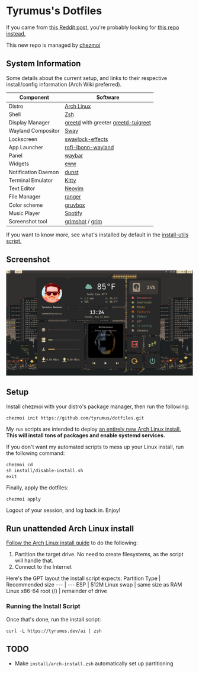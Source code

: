 # Tyrumus's Dotfiles

If you came from [this Reddit post,](https://www.reddit.com/r/unixporn/comments/6drt6c/awesomewm_noobs_paradise/) you're probably looking for [this repo instead.](https://github.com/tyrumus/dotfiles-old)

This new repo is managed by [chezmoi](https://www.chezmoi.io/)

## System Information

Some details about the current setup, and links to their respective install/config information (Arch Wiki preferred).

Component | Software
--- | ---
Distro | [Arch Linux](https://archlinux.org/)
Shell | [Zsh](https://wiki.archlinux.org/title/Zsh)
Display Manager | [greetd](https://wiki.archlinux.org/title/Greetd) with greeter [greetd-tuigreet](https://wiki.archlinux.org/title/Greetd#tuigreet)
Wayland Compositor | [Sway](https://wiki.archlinux.org/title/Sway)
Lockscreen | [swaylock-effects](https://github.com/jirutka/swaylock-effects)
App Launcher | [rofi-lbonn-wayland](https://aur.archlinux.org/packages/rofi-lbonn-wayland)
Panel | [waybar](https://github.com/Alexays/Waybar)
Widgets | [eww](https://github.com/elkowar/eww)
Notification Daemon | [dunst](https://wiki.archlinux.org/title/Dunst)
Terminal Emulator | [Kitty](https://wiki.archlinux.org/title/Kitty)
Text Editor | [Neovim](https://wiki.archlinux.org/title/Neovim)
File Manager | [ranger](https://wiki.archlinux.org/title/Ranger)
Color scheme | [gruvbox](https://github.com/morhetz/gruvbox)
Music Player | [Spotify](https://wiki.archlinux.org/title/Spotify)
Screenshot tool | [grimshot](https://github.com/swaywm/sway/blob/master/contrib/grimshot) / [grim](https://sr.ht/~emersion/grim/)

If you want to know more, see what's installed by default in the [install-utils script.](run_+02-install-utils.zsh.tmpl)

## Screenshot

![Epic screenshot of my setup](img/dotfiles-rice-aug2022.png)

## Setup
Install chezmoi with your distro's package manager, then run the following:
```
chezmoi init https://github.com/tyrumus/dotfiles.git
```

My `run` scripts are intended to deploy [an entirely new Arch Linux install.](https://github.com/tyrumus/dotfiles#run-unattended-arch-linux-install) **This will install tons of packages and enable systemd services.**

If you don't want my automated scripts to mess up your Linux install, run the following command:
```
chezmoi cd
sh install/disable-install.sh
exit
```

Finally, apply the dotfiles:
```
chezmoi apply
```

Logout of your session, and log back in. Enjoy!

## Run unattended Arch Linux install

[Follow the Arch Linux install guide](https://wiki.archlinux.org/title/Installation_guide) to do the following:
1) Partition the target drive. No need to create filesystems, as the script will handle that.
2) Connect to the Internet

Here's the GPT layout the install script expects:
Partition Type | Recommended size
--- | ---
ESP | 512M
Linux swap | same size as RAM
Linux x86-64 root (/) | remainder of drive

### Running the Install Script

Once that's done, run the install script:
```
curl -L https://tyrumus.dev/ai | zsh
```

## TODO

- Make `install/arch-install.zsh` automatically set up partitioning
